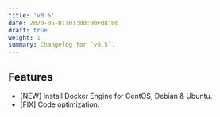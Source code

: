```yaml
---
title: 'v0.5'
date: 2020-05-01T01:00:00+08:00
draft: true
weight: 1
summary: Changelog for `v0.5`.
---
```


## Features
* [NEW] Install Docker Engine for CentOS, Debian & Ubuntu.
* [FIX] Code optimization.

